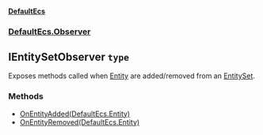 #### [DefaultEcs](./DefaultEcs.md 'DefaultEcs')
### [DefaultEcs.Observer](./DefaultEcs.md#DefaultEcs-Observer 'DefaultEcs.Observer')
## IEntitySetObserver `type`
Exposes methods called when [Entity](./DefaultEcs-Entity.md 'DefaultEcs.Entity') are added/removed from an [EntitySet](./DefaultEcs-EntitySet.md 'DefaultEcs.EntitySet').
### Methods
- [OnEntityAdded(DefaultEcs.Entity)](./DefaultEcs-Observer-IEntitySetObserver-OnEntityAdded(DefaultEcs-Entity).md 'DefaultEcs.Observer.IEntitySetObserver.OnEntityAdded(DefaultEcs.Entity)')
- [OnEntityRemoved(DefaultEcs.Entity)](./DefaultEcs-Observer-IEntitySetObserver-OnEntityRemoved(DefaultEcs-Entity).md 'DefaultEcs.Observer.IEntitySetObserver.OnEntityRemoved(DefaultEcs.Entity)')
